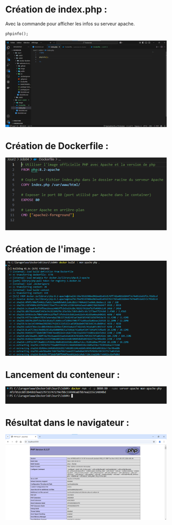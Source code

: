 # Création de index.php :
Avec la commande pour afficher les infos su serveur apache.
```
phpinfo();
```

![Image n°1](image/1.png)

# Création de Dockerfile :

![Image n°2](image/2.png)

# Création de l'image :

![Image n°3](image/3.png)

# Lancement du conteneur :

![Image n°4](image/4.png)

# Résultat dans le navigateur :

![Image n°5](image/5.png)



